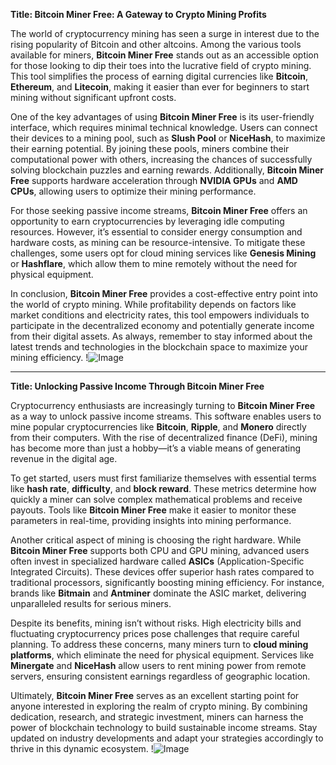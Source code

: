 **Title: Bitcoin Miner Free: A Gateway to Crypto Mining Profits**

The world of cryptocurrency mining has seen a surge in interest due to the rising popularity of Bitcoin and other altcoins. Among the various tools available for miners, **Bitcoin Miner Free** stands out as an accessible option for those looking to dip their toes into the lucrative field of crypto mining. This tool simplifies the process of earning digital currencies like **Bitcoin**, **Ethereum**, and **Litecoin**, making it easier than ever for beginners to start mining without significant upfront costs.

One of the key advantages of using **Bitcoin Miner Free** is its user-friendly interface, which requires minimal technical knowledge. Users can connect their devices to a mining pool, such as **Slush Pool** or **NiceHash**, to maximize their earning potential. By joining these pools, miners combine their computational power with others, increasing the chances of successfully solving blockchain puzzles and earning rewards. Additionally, **Bitcoin Miner Free** supports hardware acceleration through **NVIDIA GPUs** and **AMD CPUs**, allowing users to optimize their mining performance.

For those seeking passive income streams, **Bitcoin Miner Free** offers an opportunity to earn cryptocurrencies by leveraging idle computing resources. However, it’s essential to consider energy consumption and hardware costs, as mining can be resource-intensive. To mitigate these challenges, some users opt for cloud mining services like **Genesis Mining** or **Hashflare**, which allow them to mine remotely without the need for physical equipment.

In conclusion, **Bitcoin Miner Free** provides a cost-effective entry point into the world of crypto mining. While profitability depends on factors like market conditions and electricity rates, this tool empowers individuals to participate in the decentralized economy and potentially generate income from their digital assets. As always, remember to stay informed about the latest trends and technologies in the blockchain space to maximize your mining efficiency. !![Image](https://github.com/user-attachments/assets/590b50a7-4459-4e76-8a31-559aed223621)

---

**Title: Unlocking Passive Income Through Bitcoin Miner Free**

Cryptocurrency enthusiasts are increasingly turning to **Bitcoin Miner Free** as a way to unlock passive income streams. This software enables users to mine popular cryptocurrencies like **Bitcoin**, **Ripple**, and **Monero** directly from their computers. With the rise of decentralized finance (DeFi), mining has become more than just a hobby—it’s a viable means of generating revenue in the digital age.

To get started, users must first familiarize themselves with essential terms like **hash rate**, **difficulty**, and **block reward**. These metrics determine how quickly a miner can solve complex mathematical problems and receive payouts. Tools like **Bitcoin Miner Free** make it easier to monitor these parameters in real-time, providing insights into mining performance.

Another critical aspect of mining is choosing the right hardware. While **Bitcoin Miner Free** supports both CPU and GPU mining, advanced users often invest in specialized hardware called **ASICs** (Application-Specific Integrated Circuits). These devices offer superior hash rates compared to traditional processors, significantly boosting mining efficiency. For instance, brands like **Bitmain** and **Antminer** dominate the ASIC market, delivering unparalleled results for serious miners.

Despite its benefits, mining isn’t without risks. High electricity bills and fluctuating cryptocurrency prices pose challenges that require careful planning. To address these concerns, many miners turn to **cloud mining platforms**, which eliminate the need for physical equipment. Services like **Minergate** and **NiceHash** allow users to rent mining power from remote servers, ensuring consistent earnings regardless of geographic location.

Ultimately, **Bitcoin Miner Free** serves as an excellent starting point for anyone interested in exploring the realm of crypto mining. By combining dedication, research, and strategic investment, miners can harness the power of blockchain technology to build sustainable income streams. Stay updated on industry developments and adapt your strategies accordingly to thrive in this dynamic ecosystem. !![Image](https://github.com/user-attachments/assets/590b50a7-4459-4e76-8a31-559aed223621)